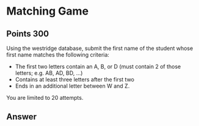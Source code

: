 # Matching Game

## Points 300

Using the westridge database, submit the first name of the student whose first name matches the following criteria:

- The first two letters contain an A, B, or D (must contain 2 of those letters; e.g. AB, AD, BD, …)
- Contains at least three letters after the first two
- Ends in an additional letter between W and Z.

You are limited to 20 attempts.

## Answer